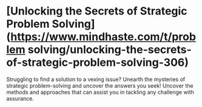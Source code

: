 
# [Unlocking the Secrets of Strategic Problem Solving](https://www.mindhaste.com/t/problem solving/unlocking-the-secrets-of-strategic-problem-solving-306)

Struggling to find a solution to a vexing issue? Unearth the mysteries of strategic problem-solving and uncover the answers you seek! Uncover the methods and approaches that can assist you in tackling any challenge with assurance.
    